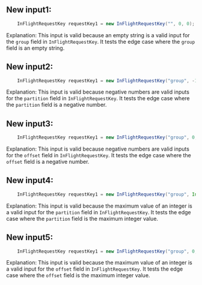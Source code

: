 ## New input1:
```java
    InFlightRequestKey requestKey1 = new InFlightRequestKey("", 0, 0);
```
Explanation: This input is valid because an empty string is a valid input for the `group` field in `InFlightRequestKey`. It tests the edge case where the `group` field is an empty string.

## New input2:
```java
    InFlightRequestKey requestKey1 = new InFlightRequestKey("group", -1, 0);
```
Explanation: This input is valid because negative numbers are valid inputs for the `partition` field in `InFlightRequestKey`. It tests the edge case where the `partition` field is a negative number.

## New input3:
```java
    InFlightRequestKey requestKey1 = new InFlightRequestKey("group", 0, -1);
```
Explanation: This input is valid because negative numbers are valid inputs for the `offset` field in `InFlightRequestKey`. It tests the edge case where the `offset` field is a negative number.

## New input4:
```java
    InFlightRequestKey requestKey1 = new InFlightRequestKey("group", Integer.MAX_VALUE, 0);
```
Explanation: This input is valid because the maximum value of an integer is a valid input for the `partition` field in `InFlightRequestKey`. It tests the edge case where the `partition` field is the maximum integer value.

## New input5:
```java
    InFlightRequestKey requestKey1 = new InFlightRequestKey("group", 0, Integer.MAX_VALUE);
```
Explanation: This input is valid because the maximum value of an integer is a valid input for the `offset` field in `InFlightRequestKey`. It tests the edge case where the `offset` field is the maximum integer value.
